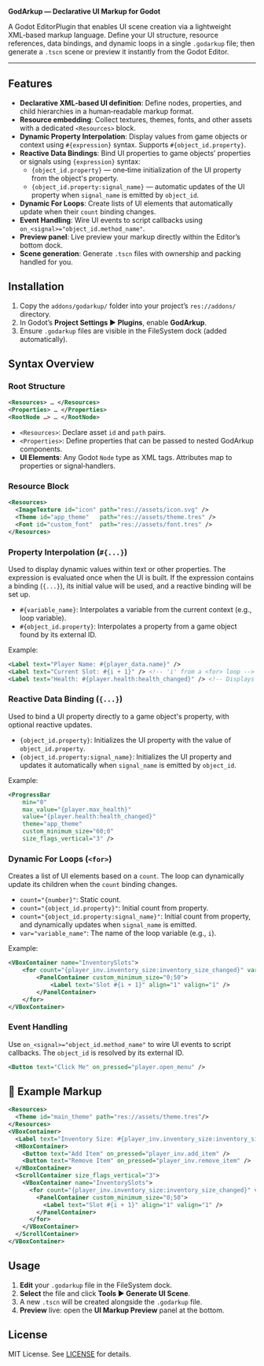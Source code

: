 **GodArkup — Declarative UI Markup for Godot**

A Godot EditorPlugin that enables UI scene creation via a lightweight XML‑based markup language. Define your UI structure, resource references, data bindings, and dynamic loops in a single `.godarkup` file; then generate a `.tscn` scene or preview it instantly from the Godot Editor.

---

## Features

- **Declarative XML‑based UI definition**: Define nodes, properties, and child hierarchies in a human‑readable markup format.
- **Resource embedding**: Collect textures, themes, fonts, and other assets with a dedicated `<Resources>` block.
- **Dynamic Property Interpolation**: Display values from game objects or context using `#{expression}` syntax. Supports `#{object_id.property}`.
- **Reactive Data Bindings**: Bind UI properties to game objects’ properties or signals using `{expression}` syntax:
  - `{object_id.property}` — one‑time initialization of the UI property from the object's property.
  - `{object_id.property:signal_name}` — automatic updates of the UI property when `signal_name` is emitted by `object_id`.
- **Dynamic For Loops**: Create lists of UI elements that automatically update when their `count` binding changes.
- **Event Handling**: Wire UI events to script callbacks using `on_<signal>="object_id.method_name"`.
- **Preview panel**: Live preview your markup directly within the Editor’s bottom dock.
- **Scene generation**: Generate `.tscn` files with ownership and packing handled for you.

## Installation

1. Copy the `addons/godarkup/` folder into your project’s `res://addons/` directory.
2. In Godot’s **Project Settings ▶️ Plugins**, enable **GodArkup**.
3. Ensure `.godarkup` files are visible in the FileSystem dock (added automatically).

## Syntax Overview

### Root Structure

```xml
<Resources> … </Resources>
<Properties> … </Properties>
<RootNode …> … </RootNode>
```

- `<Resources>`: Declare asset `id` and `path` pairs.
- `<Properties>`: Define properties that can be passed to nested GodArkup components.
- **UI Elements**: Any Godot `Node` type as XML tags. Attributes map to properties or signal‐handlers.

### Resource Block

```xml
<Resources>
  <ImageTexture id="icon" path="res://assets/icon.svg" />
  <Theme id="app_theme"   path="res://assets/theme.tres" />
  <Font id="custom_font"  path="res://assets/font.tres" />
</Resources>
```

### Property Interpolation (`#{...}`)

Used to display dynamic values within text or other properties. The expression is evaluated once when the UI is built. If the expression contains a binding (`{...}`), its initial value will be used, and a reactive binding will be set up.

- `#{variable_name}`: Interpolates a variable from the current context (e.g., loop variable).
- `#{object_id.property}`: Interpolates a property from a game object found by its external ID.

Example:

```xml
<Label text="Player Name: #{player_data.name}" />
<Label text="Current Slot: #{i + 1}" /> <!-- 'i' from a <for> loop -->
<Label text="Health: #{player.health:health_changed}" /> <!-- Displays initial health, updates on signal -->
```

### Reactive Data Binding (`{...}`)

Used to bind a UI property directly to a game object's property, with optional reactive updates.

- `{object_id.property}`: Initializes the UI property with the value of `object_id.property`.
- `{object_id.property:signal_name}`: Initializes the UI property and updates it automatically when `signal_name` is emitted by `object_id`.

Example:

```xml
<ProgressBar
    min="0"
    max_value="{player.max_health}"
    value="{player.health:health_changed}"
    theme="app_theme"
    custom_minimum_size="60;0"
    size_flags_vertical="3" />
```

### Dynamic For Loops (`<for>`)

Creates a list of UI elements based on a `count`. The loop can dynamically update its children when the `count` binding changes.

- `count="{number}"`: Static count.
- `count="{object_id.property}"`: Initial count from property.
- `count="{object_id.property:signal_name}"`: Initial count from property, and dynamically updates when `signal_name` is emitted.
- `var="variable_name"`: The name of the loop variable (e.g., `i`).

Example:

```xml
<VBoxContainer name="InventorySlots">
    <for count="{player_inv.inventory_size:inventory_size_changed}" var="i">
        <PanelContainer custom_minimum_size="0;50">
            <Label text="Slot #{i + 1}" align="1" valign="1" />
        </PanelContainer>
    </for>
</VBoxContainer>
```

### Event Handling

Use `on_<signal>="object_id.method_name"` to wire UI events to script callbacks. The `object_id` is resolved by its external ID.

```xml
<Button text="Click Me" on_pressed="player.open_menu" />
```

## 📂 Example Markup

```xml
<Resources>
  <Theme id="main_theme" path="res://assets/theme.tres"/>
</Resources>
<VBoxContainer>
  <Label text="Inventory Size: #{player_inv.inventory_size:inventory_size_changed}" />
  <HBoxContainer>
    <Button text="Add Item" on_pressed="player_inv.add_item" />
    <Button text="Remove Item" on_pressed="player_inv.remove_item" />
  </HBoxContainer>
  <ScrollContainer size_flags_vertical="3">
    <VBoxContainer name="InventorySlots">
      <for count="{player_inv.inventory_size:inventory_size_changed}" var="i">
        <PanelContainer custom_minimum_size="0;50">
          <Label text="Slot #{i + 1}" align="1" valign="1" />
        </PanelContainer>
      </for>
    </VBoxContainer>
  </ScrollContainer>
</VBoxContainer>
```

## Usage

1. **Edit** your `.godarkup` file in the FileSystem dock.
2. **Select** the file and click **Tools ▶️ Generate UI Scene**.
3. A new `.tscn` will be created alongside the `.godarkup` file.
4. **Preview** live: open the **UI Markup Preview** panel at the bottom.


## License

MIT License. See [LICENSE](LICENSE) for details.


